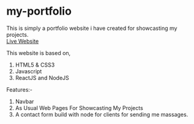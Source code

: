 # my-portfolio

This is simply a portfolio website i have created for showcasting my projects.<br/> 
<a href="https://anwarhossain1.netlify.app/" target="_blank">Live Website</a>



This website is based on,
1. HTML5 & CSS3
2. Javascript
3. ReactJS and NodeJS

Features:- 
1. Navbar
2. As Usual Web Pages For Showcasting My Projects
3. A contact form build with node for clients for sending me massages. 


